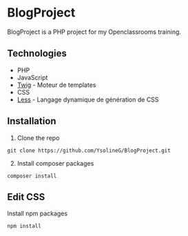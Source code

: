 # BlogProject

BlogProject is a PHP project for my Openclassrooms training.

## Technologies

- PHP
- JavaScript
- [Twig](https://twig.symfony.com/) - Moteur de templates
- CSS
- [Less](https://lesscss.org/) - Langage dynamique de génération de CSS

## Installation

1. Clone the repo

`git clone https://github.com/YsolineG/BlogProject.git`

2. Install composer packages

`composer install`

## Edit CSS

Install npm packages

`npm install`


